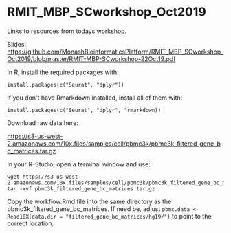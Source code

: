 # RMIT_MBP_SCworkshop_Oct2019
Links to resources from todays workshop.

Slides: https://github.com/MonashBioinformaticsPlatform/RMIT_MBP_SCworkshop_Oct2019/blob/master/RMIT-MBP-SCworkshop-22Oct19.pdf


In R, install the required packages with:

`install.packages(c("Seurat", "dplyr"))`

If you don't have Rmarkdown installed, install all of them with:

`install.packages(c("Seurat", "dplyr", "rmarkdown))`


Download raw data here:

https://s3-us-west-2.amazonaws.com/10x.files/samples/cell/pbmc3k/pbmc3k_filtered_gene_bc_matrices.tar.gz

In your R-Studio, open a terminal window and use:

```
wget https://s3-us-west-2.amazonaws.com/10x.files/samples/cell/pbmc3k/pbmc3k_filtered_gene_bc_matrices.tar.gz
tar -xvf pbmc3k_filtered_gene_bc_matrices.tar.gz
```

Copy the workflow.Rmd file into the same directory as the pbmc3k_filtered_gene_bc_matrices. If need be, adjust `pbmc.data <- Read10X(data.dir = "filtered_gene_bc_matrices/hg19/")` to point to the correct location. 
